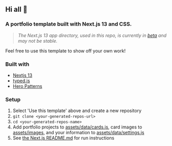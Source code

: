 ## Hi all 👋
### A portfolio template built with Next.js 13 and CSS.

> *The Next.js 13 app directory, used in this repo, is currently in [beta](https://beta.nextjs.org/docs) and may not be stable.* 

Feel free to use this template to show off your own work!

### Built with
- [Nextjs 13](https://beta.nextjs.org/docs/installation)
- [typed.js](https://github.com/mattboldt/typed.js/)
- [Hero Patterns](https://heropatterns.com)

### Setup
1. Select 'Use this template' above and create a new repository
2. ```git clone <your-generated-repos-url>```
3. ```cd <your-generated-repos-name>```
4. Add portfolio projects to [assets/data/cards.js](assets/data/cards.js), card images to [assets/images](assets/images), and your information to [assets/data/settings.js](assets/data/settings.js)
5. See [the Next.js README.md](NEXT-README.md) for run instructions
